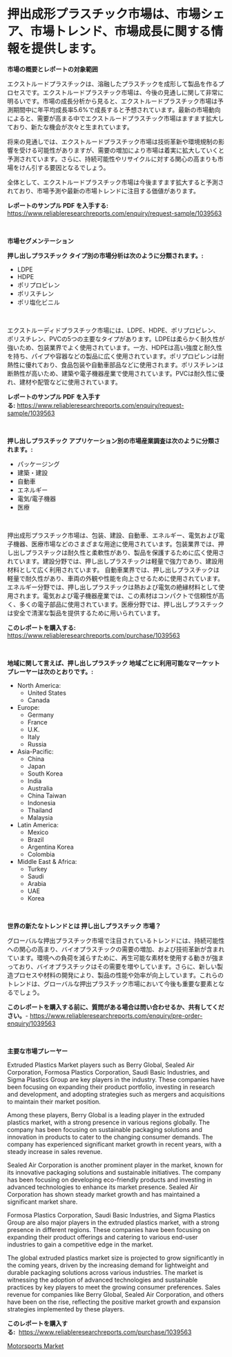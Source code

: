 <p><h1>押出成形プラスチック市場は、市場シェア、市場トレンド、市場成長に関する情報を提供します。</h1></p><p><strong>市場の概要とレポートの対象範囲</strong></p>
<p><p>エクストルードプラスチックは、溶融したプラスチックを成形して製品を作るプロセスです。エクストルードプラスチック市場は、今後の見通しに関して非常に明るいです。市場の成長分析から見ると、エクストルードプラスチック市場は予測期間中に年平均成長率5.6%で成長すると予想されています。最新の市場動向によると、需要が高まる中でエクストルードプラスチック市場はますます拡大しており、新たな機会が次々と生まれています。</p><p>将来の見通しでは、エクストルードプラスチック市場は技術革新や環境規制の影響を受ける可能性がありますが、需要の増加により市場は着実に拡大していくと予測されています。さらに、持続可能性やリサイクルに対する関心の高まりも市場をけん引する要因となるでしょう。</p><p>全体として、エクストルードプラスチック市場は今後ますます拡大すると予測されており、市場予測や最新の市場トレンドに注目する価値があります。</p></p>
<p><strong>レポートのサンプル PDF を入手する:</strong> <a href="https://www.reliableresearchreports.com/enquiry/request-sample/1039563">https://www.reliableresearchreports.com/enquiry/request-sample/1039563</a></p>
<p>&nbsp;</p>
<p><strong>市場セグメンテーション</strong></p>
<p><strong>押し出しプラスチック タイプ別の市場分析は次のように分類されます。:</strong></p>
<p><ul><li>LDPE</li><li>HDPE</li><li>ポリプロピレン</li><li>ポリスチレン</li><li>ポリ塩化ビニル</li></ul></p>
<p>&nbsp;</p>
<p><p>エクストルーディドプラスチック市場には、LDPE、HDPE、ポリプロピレン、ポリスチレン、PVCの5つの主要なタイプがあります。LDPEは柔らかく耐久性が強いため、包装業界でよく使用されています。一方、HDPEは高い強度と耐久性を持ち、パイプや容器などの製品に広く使用されています。ポリプロピレンは耐熱性に優れており、食品包装や自動車部品などに使用されます。ポリスチレンは断熱性が高いため、建築や電子機器産業で使用されています。PVCは耐久性に優れ、建材や配管などに使用されています。</p></p>
<p><strong>レポートのサンプル PDF を入手する:</strong>&nbsp;<a href="https://www.reliableresearchreports.com/enquiry/request-sample/1039563">https://www.reliableresearchreports.com/enquiry/request-sample/1039563</a></p>
<p>&nbsp;</p>
<p><strong> 押し出しプラスチック アプリケーション別の市場産業調査は次のように分類されます。:</strong></p>
<p><ul><li>パッケージング</li><li>建築・建設</li><li>自動車</li><li>エネルギー</li><li>電気/電子機器</li><li>医療</li></ul></p>
<p>&nbsp;</p>
<p><p>押出成形プラスチック市場は、包装、建設、自動車、エネルギー、電気および電子機器、医療市場などのさまざまな用途に使用されています。包装業界では、押し出しプラスチックは耐久性と柔軟性があり、製品を保護するために広く使用されています。建設分野では、押し出しプラスチックは軽量で強力であり、建設用材料として広く利用されています。 自動車業界では、押し出しプラスチックは軽量で耐久性があり、車両の外観や性能を向上させるために使用されています。エネルギー分野では、押し出しプラスチックは熱および電気の絶縁材料として使用されます。電気および電子機器産業では、この素材はコンパクトで信頼性が高く、多くの電子部品に使用されています。医療分野では、押し出しプラスチックは安全で清潔な製品を提供するために用いられています。</p></p>
<p><strong>このレポートを購入する:</strong>&nbsp; <a href="https://www.reliableresearchreports.com/purchase/1039563">https://www.reliableresearchreports.com/purchase/1039563</a></p>
<p>&nbsp;</p>
<p><strong>地域に関して言えば、押し出しプラスチック 地域ごとに利用可能なマーケットプレーヤーは次のとおりです。:</strong></p>
<p><ul>
    <li>
        North America:
        <ul>
            <li>United States</li>
            <li>Canada</li>
        </ul>
    </li>
    <li>
        Europe:
        <ul>
            <li>Germany</li>
            <li>France</li>
            <li>U.K.</li>
            <li>Italy</li>
            <li>Russia</li>
        </ul>
    </li>
    <li>
        Asia-Pacific:
        <ul>
            <li>China</li>
            <li>Japan</li>
            <li>South Korea</li>
            <li>India</li>
            <li>Australia</li>
            <li>China Taiwan</li>
            <li>Indonesia</li>
            <li>Thailand</li>
            <li>Malaysia</li>
        </ul>
    </li>
    <li>
        Latin America:
        <ul>
            <li>Mexico</li>
            <li>Brazil</li>
            <li>Argentina Korea</li>
            <li>Colombia</li>
        </ul>
    </li>
    <li>
        Middle East & Africa:
        <ul>
            <li>Turkey</li>
            <li>Saudi</li>
            <li>Arabia</li>
            <li>UAE</li>
            <li>Korea</li>
        </ul>
    </li>
    </ul></p>
<p>&nbsp;</p>
<p><strong>世界の新たなトレンドとは 押し出しプラスチック 市場？</strong></p>
<p><p>グローバルな押出プラスチック市場で注目されているトレンドには、持続可能性への関心の高まり、バイオプラスチックの需要の増加、および技術革新が含まれています。環境への負荷を減らすために、再生可能な素材を使用する動きが強まっており、バイオプラスチックはその需要を増やしています。さらに、新しい製造プロセスや材料の開発により、製品の性能や効率が向上しています。これらのトレンドは、グローバルな押出プラスチック市場において今後も重要な要素となるでしょう。</p></p>
<p><strong>このレポートを購入する前に、質問がある場合は問い合わせるか、共有してください。</strong>- <a href="https://www.reliableresearchreports.com/enquiry/pre-order-enquiry/1039563">https://www.reliableresearchreports.com/enquiry/pre-order-enquiry/1039563</a></p>
<p>&nbsp;</p>
<p><strong>主要な市場プレーヤー</strong></p>
<p><p>Extruded Plastics Market players such as Berry Global, Sealed Air Corporation, Formosa Plastics Corporation, Saudi Basic Industries, and Sigma Plastics Group are key players in the industry. These companies have been focusing on expanding their product portfolio, investing in research and development, and adopting strategies such as mergers and acquisitions to maintain their market position.</p><p>Among these players, Berry Global is a leading player in the extruded plastics market, with a strong presence in various regions globally. The company has been focusing on sustainable packaging solutions and innovation in products to cater to the changing consumer demands. The company has experienced significant market growth in recent years, with a steady increase in sales revenue.</p><p>Sealed Air Corporation is another prominent player in the market, known for its innovative packaging solutions and sustainable initiatives. The company has been focusing on developing eco-friendly products and investing in advanced technologies to enhance its market presence. Sealed Air Corporation has shown steady market growth and has maintained a significant market share.</p><p>Formosa Plastics Corporation, Saudi Basic Industries, and Sigma Plastics Group are also major players in the extruded plastics market, with a strong presence in different regions. These companies have been focusing on expanding their product offerings and catering to various end-user industries to gain a competitive edge in the market.</p><p>The global extruded plastics market size is projected to grow significantly in the coming years, driven by the increasing demand for lightweight and durable packaging solutions across various industries. The market is witnessing the adoption of advanced technologies and sustainable practices by key players to meet the growing consumer preferences. Sales revenue for companies like Berry Global, Sealed Air Corporation, and others have been on the rise, reflecting the positive market growth and expansion strategies implemented by these players.</p></p>
<p><strong>このレポートを購入する:</strong>&nbsp;&nbsp;<a href="https://www.reliableresearchreports.com/purchase/1039563">https://www.reliableresearchreports.com/purchase/1039563</a></p>
<p><p><a href="https://fuschia-pecorino-a6d.notion.site/Motorsports-Market-Size-Growth-Outlook-from-2024-to-2031-projecting-at-Market-s-Trends-Analysis-by-0008634c7847405e9cfbc98c754959c3">Motorsports Market</a></p></p>